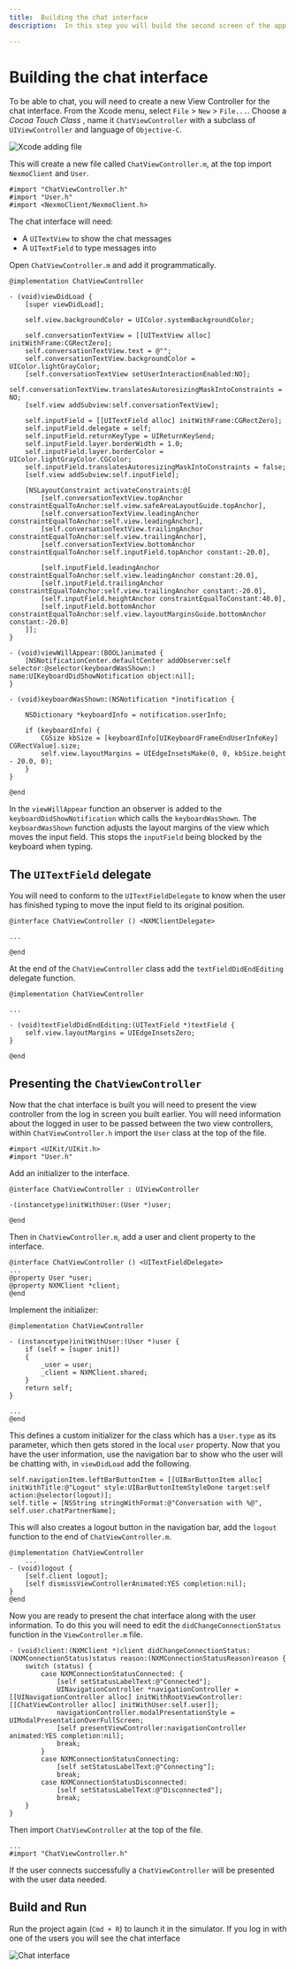 ```yaml
---
title:  Building the chat interface
description:  In this step you will build the second screen of the app.

---
```


Building the chat interface
===========================

To be able to chat, you will need to create a new View Controller for the chat interface. From the Xcode menu, select `File` > `New` > `File...`. Choose a *Cocoa Touch Class* , name it `ChatViewController` with a subclass of `UIViewController` and language of `Objective-C`.

![Xcode adding file](/images/client-sdk/ios-messaging/chatviewcontrollerobjc.png)

This will create a new file called `ChatViewController.m`, at the top import `NexmoClient` and `User`.

```objective_c
#import "ChatViewController.h"
#import "User.h"
#import <NexmoClient/NexmoClient.h>
```

The chat interface will need:

* A `UITextView` to show the chat messages
* A `UITextField` to type messages into

Open `ChatViewController.m` and add it programmatically.

```objective_c
@implementation ChatViewController

- (void)viewDidLoad {
    [super viewDidLoad];
    
    self.view.backgroundColor = UIColor.systemBackgroundColor;
    
    self.conversationTextView = [[UITextView alloc] initWithFrame:CGRectZero];
    self.conversationTextView.text = @"";
    self.conversationTextView.backgroundColor = UIColor.lightGrayColor;
    [self.conversationTextView setUserInteractionEnabled:NO];
    self.conversationTextView.translatesAutoresizingMaskIntoConstraints = NO;
    [self.view addSubview:self.conversationTextView];
    
    self.inputField = [[UITextField alloc] initWithFrame:CGRectZero];
    self.inputField.delegate = self;
    self.inputField.returnKeyType = UIReturnKeySend;
    self.inputField.layer.borderWidth = 1.0;
    self.inputField.layer.borderColor = UIColor.lightGrayColor.CGColor;
    self.inputField.translatesAutoresizingMaskIntoConstraints = false;
    [self.view addSubview:self.inputField];
    
    [NSLayoutConstraint activateConstraints:@[
        [self.conversationTextView.topAnchor constraintEqualToAnchor:self.view.safeAreaLayoutGuide.topAnchor],
        [self.conversationTextView.leadingAnchor constraintEqualToAnchor:self.view.leadingAnchor],
        [self.conversationTextView.trailingAnchor constraintEqualToAnchor:self.view.trailingAnchor],
        [self.conversationTextView.bottomAnchor constraintEqualToAnchor:self.inputField.topAnchor constant:-20.0],
        
        [self.inputField.leadingAnchor constraintEqualToAnchor:self.view.leadingAnchor constant:20.0],
        [self.inputField.trailingAnchor constraintEqualToAnchor:self.view.trailingAnchor constant:-20.0],
        [self.inputField.heightAnchor constraintEqualToConstant:40.0],
        [self.inputField.bottomAnchor constraintEqualToAnchor:self.view.layoutMarginsGuide.bottomAnchor constant:-20.0]
    ]];
}

- (void)viewWillAppear:(BOOL)animated {
    [NSNotificationCenter.defaultCenter addObserver:self selector:@selector(keyboardWasShown:) name:UIKeyboardDidShowNotification object:nil];
}

- (void)keyboardWasShown:(NSNotification *)notification {
    
    NSDictionary *keyboardInfo = notification.userInfo;
    
    if (keyboardInfo) {
        CGSize kbSize = [keyboardInfo[UIKeyboardFrameEndUserInfoKey] CGRectValue].size;
        self.view.layoutMargins = UIEdgeInsetsMake(0, 0, kbSize.height - 20.0, 0);
    }
}

@end
```

In the `viewWillAppear` function an observer is added to the `keyboardDidShowNotification` which calls the `keyboardWasShown`. The `keyboardWasShown` function adjusts the layout margins of the view which moves the input field. This stops the `inputField` being blocked by the keyboard when typing.

The `UITextField` delegate
--------------------------

You will need to conform to the `UITextFieldDelegate` to know when the user has finished typing to move the input field to its original position.

```objective_c
@interface ChatViewController () <NXMClientDelegate>

...

@end
```

At the end of the `ChatViewController` class add the `textFieldDidEndEditing` delegate function.

```objective_c
@implementation ChatViewController

...

- (void)textFieldDidEndEditing:(UITextField *)textField {
    self.view.layoutMargins = UIEdgeInsetsZero;
}

@end
```

Presenting the `ChatViewController`
-----------------------------------

Now that the chat interface is built you will need to present the view controller from the log in screen you built earlier. You will need information about the logged in user to be passed between the two view controllers, within `ChatViewController.h` import the `User` class at the top of the file.

```objective_c
#import <UIKit/UIKit.h>
#import "User.h"
```

Add an initializer to the interface.

```objective_c
@interface ChatViewController : UIViewController

-(instancetype)initWithUser:(User *)user;

@end
```

Then in `ChatViewController.m`, add a user and client property to the interface.

```objective_c
@interface ChatViewController () <UITextFieldDelegate>
...
@property User *user;
@property NXMClient *client;
@end
```

Implement the initializer:

```objective_c
@implementation ChatViewController

- (instancetype)initWithUser:(User *)user {
    if (self = [super init])
    {
        _user = user;
        _client = NXMClient.shared;
    }
    return self;
}

...
@end
```

This defines a custom initializer for the class which has a `User.type` as its parameter, which then gets stored in the local `user` property. Now that you have the user information, use the navigation bar to show who the user will be chatting with, in `viewDidLoad` add the following.

```objective_c
self.navigationItem.leftBarButtonItem = [[UIBarButtonItem alloc] initWithTitle:@"Logout" style:UIBarButtonItemStyleDone target:self action:@selector(logout)];
self.title = [NSString stringWithFormat:@"Conversation with %@", self.user.chatPartnerName];
```

This will also creates a logout button in the navigation bar, add the `logout` function to the end of `ChatViewController.m`.

```objective_c
@implementation ChatViewController
    ...
- (void)logout {
    [self.client logout];
    [self dismissViewControllerAnimated:YES completion:nil];
}
@end
```

Now you are ready to present the chat interface along with the user information. To do this you will need to edit the `didChangeConnectionStatus` function in the `ViewController.m` file.

```objective_c
- (void)client:(NXMClient *)client didChangeConnectionStatus:(NXMConnectionStatus)status reason:(NXMConnectionStatusReason)reason {
    switch (status) {
        case NXMConnectionStatusConnected: {
            [self setStatusLabelText:@"Connected"];
            UINavigationController *navigationController = [[UINavigationController alloc] initWithRootViewController:[[ChatViewController alloc] initWithUser:self.user]];
            navigationController.modalPresentationStyle = UIModalPresentationOverFullScreen;
            [self presentViewController:navigationController animated:YES completion:nil];
            break;
        }
        case NXMConnectionStatusConnecting:
            [self setStatusLabelText:@"Connecting"];
            break;
        case NXMConnectionStatusDisconnected:
            [self setStatusLabelText:@"Disconnected"];
            break;
    }
}
```

Then import `ChatViewController` at the top of the file.

```objective_c
...
#import "ChatViewController.h"
```

If the user connects successfully a `ChatViewController` will be presented with the user data needed.

Build and Run
-------------

Run the project again (`Cmd + R`) to launch it in the simulator. If you log in with one of the users you will see the chat interface

![Chat interface](/images/client-sdk/ios-messaging/chat.png)

